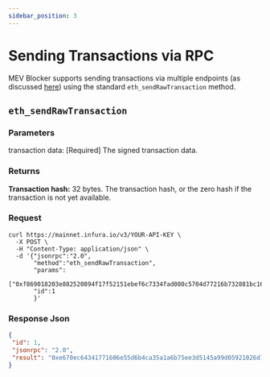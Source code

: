 ```yaml
---
sidebar_position: 3
---
```


# Sending Transactions via RPC

MEV Blocker supports sending transactions via multiple endpoints (as discussed [here](https://docs.cow.fi/mevblocker/concepts/endpoints)) using the standard `eth_sendRawTransaction` method.

## `eth_sendRawTransaction`

### Parameters​

transaction data: [Required] The signed transaction data.

### Returns​

**Transaction hash:** 32 bytes. The transaction hash, or the zero hash if the transaction is not yet available.

### Request​

```shell
curl https://mainnet.infura.io/v3/YOUR-API-KEY \
  -X POST \
  -H "Content-Type: application/json" \
  -d '{"jsonrpc":"2.0",
       "method":"eth_sendRawTransaction",
       "params": 
           ["0xf869018203e882520894f17f52151ebef6c7334fad080c5704d77216b732881bc16d674ec80000801ba02da1c48b670996dcb1f447ef9ef00b33033c48a4fe938f420bec3e56bfd24071a062e0aa78a81bf0290afbc3a9d8e9a068e6d74caa66c5e0fa8a46deaae96b0833"],
       "id":1
       }'
```

### Response​ Json

```json
{
 "id": 1,
 "jsonrpc": "2.0",
 "result": "0xe670ec64341771606e55d6b4ca35a1a6b75ee3d5145a99d05921026d1527331"
}
```
